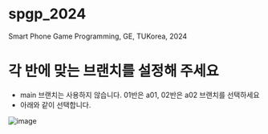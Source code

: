 # spgp_2024
Smart Phone Game Programming, GE, TUKorea, 2024

# 각 반에 맞는 브랜치를 설정해 주세요
* main 브랜치는 사용하지 않습니다. 01반은 a01, 02반은 a02 브랜치를 선택하세요
* 아래와 같이 선택합니다.

 ![image](https://github.com/scgyong-kpu/spgp_2024/assets/43078312/37c6098f-c5d2-4827-b6f5-f0c9572846c3)
